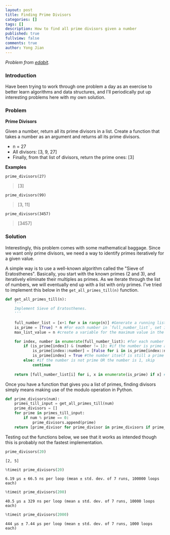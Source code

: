 ```yaml
---
layout: post
title: Finding Prime Divisors
categories: []
tags: []
description: How to find all prime divisors given a number
published: true
fullview: false
comments: true
author: Yong Jian
---
```


*Problem from [edabit](https://edabit.com/challenge/FbQqXepHC4wxrWgYg).*

### Introduction

Have been trying to work through one problem a day as an exercise to better learn algorithms and data structures, and I'll periodically put up interesting problems here with my own solution.

### Problem

**Prime Divisors**

Given a number, return all its prime divisors in a list. Create a function that takes a number as an argument and returns all its prime divisors.

- n = 27
- All divisors: [3, 9, 27]
- Finally, from that list of divisors, return the prime ones: [3]


**Examples**

`prime_divisors(27)`
> [3]

`prime_divisors(99)`
> [3, 11]

`prime_divisors(3457)`
>[3457]

### Solution

Interestingly, this problem comes with some mathematical baggage. Since we want only prime divisors, we need a way to identify primes iteratively for a given value.

A simple way is to use a well-known algorithm called the "Sieve of Eratosthenes". Basically, you start with the known primes (2 and 3), and iteratively eliminate their multiples as primes. As we iterate through the list of numbers, we will eventually end up with a list with only primes. I've tried to implement this below in the `get_all_primes_till(n)` function.


```python
def get_all_primes_till(n):
    '''
    Implement Sieve of Eratosthenes.
    '''
    
    full_number_list = [x+1 for x in range(n)] #Generate a running list of numbers ranging from 1 to the user input value
    is_prime = [True] * n #For each number in `full_number_list`, set is_prime status to True
    max_list_value = n #create a variable for the maximum value in the list

    for index, number in enumerate(full_number_list): #for each number in the list, 
        if (is_prime[index]) & (number != 1): #if the number is prime and the number is not 1
            is_prime[index::number] = [False for i in is_prime[index::number]] #set all multiples of the number to False in the `is_prime` list
            is_prime[index] = True #the number itself is still a prime
        else: #if the number is not prime OR the number is 1, skip
            continue
    
    return [full_number_list[i] for i, x in enumerate(is_prime) if x] #return a list of numbers that are not enumerate
```

Once you have a function that gives you a list of primes, finding divisors simply means making use of the modulo operation in Python. 


```python
def prime_divisors(num):
    primes_till_input = get_all_primes_till(num)
    prime_divisors = []
    for prime in primes_till_input:
        if num % prime == 0:
            prime_divisors.append(prime)
    return [prime_divisor for prime_divisor in prime_divisors if prime_divisor != 1]
```

Testing out the functions below, we see that it works as intended though this is probably not the fastest implementation.


```python
prime_divisors(20)
```




    [2, 5]




```python
%timeit prime_divisors(20)
```

    6.19 µs ± 66.5 ns per loop (mean ± std. dev. of 7 runs, 100000 loops each)



```python
%timeit prime_divisors(200)
```

    40.5 µs ± 329 ns per loop (mean ± std. dev. of 7 runs, 10000 loops each)



```python
%timeit prime_divisors(2000)
```

    444 µs ± 7.44 µs per loop (mean ± std. dev. of 7 runs, 1000 loops each)

